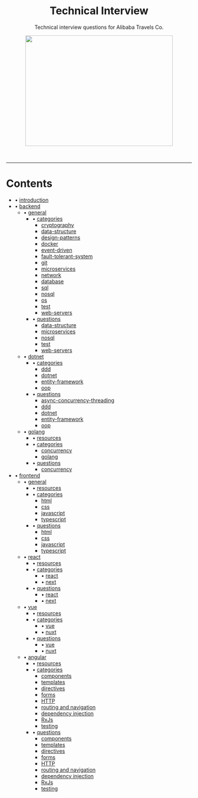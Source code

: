 <h1 align="center">
    Technical Interview
</h1>

<p align="center">
    Technical interview questions for Alibaba Travels Co.
</p>

<p align="center">
    <img src="./interview.png" width="400" height="300" />
</p>

</br>

---

# Contents
- • [introduction](./introduction-questions.md)
- • [backend](./backend)
    - • [general](./backend/general)
        - • [categories](./backend/general/categories)
            -  [cryptography](./backend/general/categories/cryptography.md)
            -  [data-structure](./backend/general/categories/data-structure.md)
            -  [design-patterns](./backend/general/categories/design-patterns.md)
            -  [docker](./backend/general/categories/docker.md)
            -  [event-driven](./backend/general/categories/event-driven.md)
            -  [fault-tolerant-system](./backend/general/categories/fault-tolerant-system.md)
            -  [git](./backend/general/categories/git.md)
            -  [microservices](./backend/general/categories/microservices.md)
            -  [network](./backend/general/categories/network.md)
            -  [database](./backend/general/categories/database.md)
            -  [sql](./backend/general/categories/sql.md)
            -  [nosql](./backend/general/categories/nosql.md)
            -  [os](./backend/general/categories/os.md)
            -  [test](./backend/general/categories/test.md)
            -  [web-servers](./backend/general/categories/web-servers.md)
        - • [questions](./backend/general/questions)
            - [data-structure](./backend/general/questions/data-structure.md)
            - [microservices](./backend/general/questions/microservices.md)
            - [nosql](./backend/general/questions/nosql.md)
            - [test](./backend/general/questions/test.md)
            - [web-servers](./backend/general/questions/web-servers.md)
    - • [dotnet](./backend/dotnet)
        - • [categories](./backend/dotnet/categories)
            - [ddd](./backend/dotnet/categories/ddd.md)
            - [dotnet](./backend/dotnet/categories/dotnet.md)
            - [entity-framework](./backend/dotnet/categories/entity-framework.md)
            - [oop](./backend/dotnet/categories/oop.md)
        - • [questions](./backend/dotnet/questions)
            - [async-concurrency-threading](./backend/dotnet/questions/async-concurrency-threading.md)
            - [ddd](./backend/dotnet/questions/ddd.md)
            - [dotnet](./backend/dotnet/questions/dotnet.md)
            - [entity-framework](./backend/dotnet/questions/entity-framework.md)
            - [oop](./backend/dotnet/questions/oop.md)
    - • [golang](./backend/golang)
        - • [resources](./backend/golang/resources.md)
        - • [categories](./backend/golang/categories)
            - [concurrency](./backend/golang/categories/concurrency.md)
            - [golang](./backend/golang/categories/golang.md)
        - • [questions](./backend/golang/questions)
            - [concurrency](./backend/golang/questions/concurrency.md)
- • [frontend](./frontend)
    - • [general](./frontend/general)
        - • [resources](./frontend/general/resources.md)
        - • [categories](./frontend/general/categories)
            - [html](./frontend/general/categories/html.md)
            - [css](./frontend/general/categories/css.md)
            - [javascript](./frontend/general/categories/javascript.md)
            - [typescript](./frontend/general/categories/typescript.md)
        - • [questions](./frontend/general/questions)
            - [html](./frontend/general/questions/html.md)
            - [css](./frontend/general/questions/css.md)
            - [javascript](./frontend/general/questions/javascript.md)
            - [typescript](./frontend/general/questions/typescript.md)
    - • [react](./frontend/react)
        - • [resources](./frontend/react/resources.md)
        - • [categories](./frontend/react/categories/)
            - • [react](./frontend/react/categories/react.md)
            - • [next](./frontend/react/categories/next.md)
        - • [questions](./frontend/react/questions/)
            - • [react](./frontend/react/questions/react.md)
            - • [next](./frontend/react/questions/next.md)
    - • [vue](./frontend/vue)
        - • [resources](./frontend/vue/resources.md)
        - • [categories](./frontend/vue/categories/)
            - • [vue](./frontend/vue/categories/vue.md)
            - • [nuxt](./frontend/vue/categories/nuxt.md)
        - • [questions](./frontend/vue/questions/)
            - • [vue](./frontend/vue/questions/vue.md)
            - • [nuxt](./frontend/vue/questions/nuxt.md)
    - • [angular](./frontend/angular)
        - • [resources](./frontend/angular/resources.md)
        - • [categories](./frontend/angular/categories/)
            -  [components](./frontend/angular/categories/components.md)
            -  [templates](./frontend/angular/categories/templates.md)
            -  [directives](./frontend/angular/categories/directives.md)
            -  [forms](./frontend/angular/categories/forms.md)
            -  [HTTP](./frontend/angular/categories/http.md)
            -  [routing and navigation](./frontend/angular/categories/routing.md)
            -  [dependency injection](./frontend/angular/categories/dependency-injection.md)
            -  [RxJs](./frontend/angular/categories/rxjs.md)
            -  [testing](./frontend/angular/categories/testing.md)
        - • [questions](./frontend/angular/questions/)
            -  [components](./frontend/angular/questions/components.md)
            -  [templates](./frontend/angular/questions/templates.md)
            -  [directives](./frontend/angular/questions/directives.md)
            -  [forms](./frontend/angular/questions/forms.md)
            -  [HTTP](./frontend/angular/questions/http.md)
            -  [routing and navigation](./frontend/angular/questions/routing.md)
            -  [dependency injection](./frontend/angular/questions/dependency-injection.md)
            -  [RxJs](./frontend/angular/questions/rxjs.md)
            -  [testing](./frontend/angular/questions/testing.md)